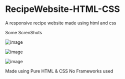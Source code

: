# RecipeWebsite-HTML-CSS
A responsive recipe website made using html and css 

Some ScrenShots

![image](https://user-images.githubusercontent.com/97360825/228906590-ca33d6bc-9a54-4480-9967-9c81f1e373c4.png)

![image](https://user-images.githubusercontent.com/97360825/228906775-011ec66d-0d3b-4b1e-b00d-8e35fe08ead1.png)

![image](https://user-images.githubusercontent.com/97360825/228906909-8841d948-6ce2-4671-9748-7376e94ee9f7.png)

Made using Pure HTML & CSS No Frameworks used
